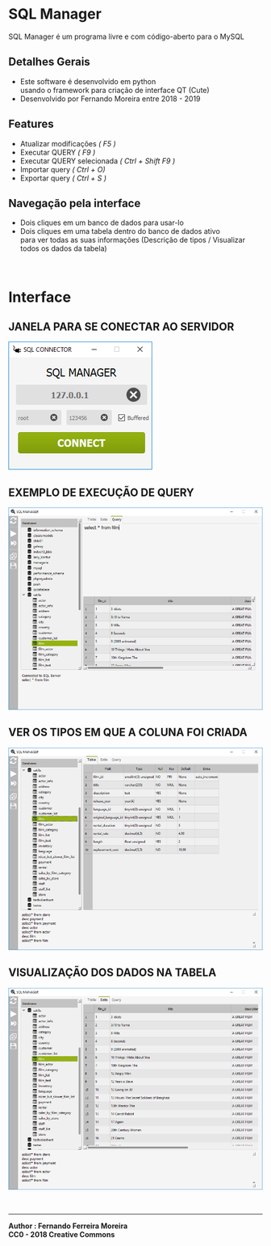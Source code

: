 # SQL Manager

SQL Manager é um programa livre e com código-aberto para o MySQL </br>

## Detalhes Gerais
- Este software é desenvolvido em python </br> usando o framework para criação de interface QT (Cute)
- Desenvolvido por Fernando Moreira entre 2018 - 2019

## Features
- Atualizar modificações        *( F5 )*
- Executar QUERY                *( F9 )*
- Executar QUERY selecionada    *( Ctrl + Shift F9 )*
- Importar query                *( Ctrl + O)*
- Exportar query                *( Ctrl + S )*

## Navegação pela interface
- Dois cliques em um banco de dados para usar-lo
- Dois cliques em uma tabela dentro do banco de dados ativo</br>
para ver todas as suas informações (Descrição de tipos / Visualizar todos os dados da tabela)

</br>

# Interface

## JANELA PARA SE CONECTAR AO SERVIDOR
![connector](src/screenshots/connector.PNG)</br>
## EXEMPLO DE EXECUÇÃO DE QUERY
![Consult](src/screenshots/manager.PNG)</br>
## VER OS TIPOS EM QUE A COLUNA FOI CRIADA
![Consult](src/screenshots/table_script.PNG)</br>
## VISUALIZAÇÃO DOS DADOS NA TABELA
![Consult](src/screenshots/data.PNG)</br>

</br>

---

**Author : Fernando Ferreira Moreira**</br>
**CC0 - 2018 Creative Commons**
